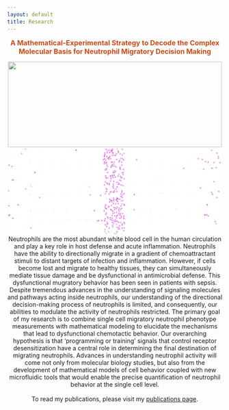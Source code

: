 ```yaml
---
layout: default
title: Research
---
```


<center>

<font size = "3" color = "#cb4b16"> <strong>A Mathematical-Experimental Strategy to Decode the Complex Molecular Basis for Neutrophil Migratory Decision Making
</strong>
</font>

</center>

<center><img src="/images/Migration-Movie.gif" width="500" height="200">
<img src="/images/TrackMate-Movie.gif" width="500" height="200"></center>

<center>Neutrophils are the most abundant white blood cell in the human circulation and play a key role in host defense and acute inflammation. Neutrophils have the ability to directionally migrate in a gradient of chemoattractant stimuli to distant targets of infection and inflammation. However, if cells become lost and migrate to healthy tissues, they can simultaneously mediate tissue damage and be dysfunctional in antimicrobial defense. This dysfunctional mugratory behavior has been seen in patients with sepsis. Despite tremendous advances in the understanding of signaling molecules and pathways acting inside neutrophils, our understanding of the directional decision-making process of neutrophils is limited, and consequently, our abilities to modulate the activity of neutrophils restricted. The primary goal of my research is to combine single cell migratory neutrophil phenotype measurements with mathematical modeling to elucidate the mechanisms that lead to dysfunctional chemotactic behavior. Our overarching hypothesis is that ‘programming or training’ signals that control receptor desensitization have a central role in determining the final destination of migrating neutrophils. Advances in understanding neutrophil activity will come not only from molecular biology studies, but also from the development of mathematical models of cell behavior coupled with new microfluidic tools that would enable the precise quantification of neutrophil behavior at the single cell level.
<br><br>
To read my publications, please visit my 
<a href="https://boribong.github.io/publications/">publications page</a>.
</center>
